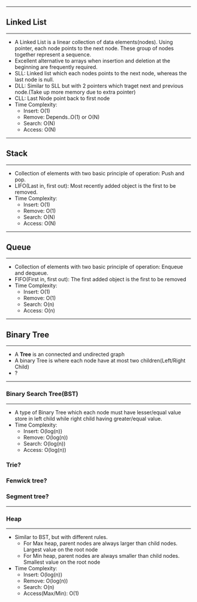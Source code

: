 
---
## Linked List
---
- A Linked List is a linear collection of data elements(nodes). Using pointer, each node points to the next node. These group of nodes together represent a sequence.
- Excellent alternative to arrays when insertion and deletion at the beginning are frequently required.
- SLL: Linked list which each nodes points to the next node, whereas the last node is null.
- DLL: Similar to SLL but with 2 pointers which traget next and previous node.(Take up more memory due to extra pointer)
- CLL: Last Node point back to first node
- Time Complexity:
    - Insert: O(1)
    - Remove: Depends..O(1) or O(N)
    - Search: O(N)
    - Access: O(N)
---
## Stack
---
- Collection of elements with two basic principle of operation: Push and pop.
- LIFO(Last in, first out): Most recently added object is the first to be removed.
- Time Complexity:
    - Insert: O(1)
    - Remove: O(1)
    - Search: O(N)
    - Access: O(N)

---
## Queue
---
- Collection of elements with two basic principle of operation: Enqueue and dequeue.
- FIFO(First in, first out): The first added object is the first to be removed 
- Time Complexity:
    - Insert: O(1)
    - Remove: O(1)
    - Search: O(n)
    - Access: O(n)

---
## Binary Tree
---

- A **Tree** is an connected and undirected graph
- A binary Tree is where each node have at most two children(Left/Right Child)
- ?

---
### Binary Search Tree(BST)
---
- A type of Binary Tree which each node must have lesser/equal value store in left child while right child having greater/equal value.
- Time Complexity:
    - Insert: O(log(n))
    - Remove: O(log(n))
    - Search: O(log(n))
    - Access: O(log(n))

### Trie?
### Fenwick tree?
### Segment tree?

---
### Heap
---
- Similar to BST, but with different rules.
    - For Max heap, parent nodes are always larger than child nodes. Largest value on the root node
    - For Min heap, parent nodes are always smaller than child nodes. Smallest value on the root node
- Time Complexity:
    - Insert: O(log(n))
    - Remove: O(log(n))
    - Search: O(n)
    - Access(Max/Min): O(1)